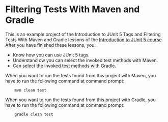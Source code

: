 # Filtering Tests With Maven and Gradle

This is an example project of the Introduction to JUnit 5 Tags and Filtering Tests With Maven
and Gradle lessons of the [Introduction to JUnit 5 course](https://www.cleantestautomation.com/get-started-with-junit-5/). 
After you have finished these lessons, you: 

* Know how you can use JUnit 5 tags.
* Understand ow you can select the invoked test methods with Maven.
* Can select the invoked test methods with Gradle.

When you want to run the tests found from this project with Maven, you have to run the
following command at command prompt:

        mvn clean test

When you want to run the tests found from this project with Gradle, you have to run the
following command at command prompt: 

        gradle clean test